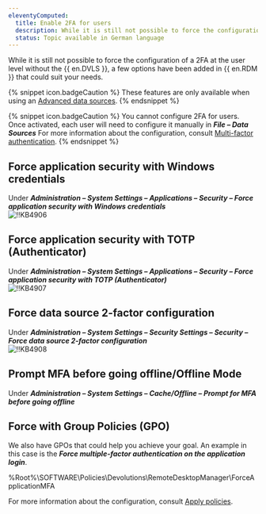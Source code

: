 ```yaml
---
eleventyComputed:
  title: Enable 2FA for users
  description: While it is still not possible to force the configuration of a 2FA at the user level without the {{ en.DVLS }}, a few options have been added in {{ en.RDM }} that could suit your needs.
  status: Topic available in German language
---
```

While it is still not possible to force the configuration of a 2FA at the user level without the {{ en.DVLS }}, a few options have been added in {{ en.RDM }} that could suit your needs.  

{% snippet icon.badgeCaution %}
These features are only available when using an [Advanced data sources](/rdm/windows/data-sources/data-sources-types/advanced-data-sources/).
{% endsnippet %}  

{% snippet icon.badgeCaution %}
You cannot configure 2FA for users. Once activated, each user will need to configure it manually in ***File – Data Sources*** For more information about the configuration, consult [Multi-factor authentication](/rdm/windows/data-sources/multi-factor-authentication/).
{% endsnippet %}

## Force application security with Windows credentials

Under ***Administration – System Settings – Applications – Security – Force application security with Windows credentials***  
![!!KB4906](https://webdevolutions.azureedge.net/docs/en/kb/KB4906.png)

## Force application security with TOTP (Authenticator)
Under ***Administration – System Settings – Applications – Security – Force application security with TOTP (Authenticator)***  
![!!KB4907](https://webdevolutions.azureedge.net/docs/en/kb/KB4907.png)

## Force data source 2-factor configuration
Under ***Administration – System Settings – Security Settings – Security – Force data source 2-factor configuration***  
![!!KB4908](https://webdevolutions.azureedge.net/docs/en/kb/KB4908.png)

## Prompt MFA before going offline/Offline Mode
Under ***Administration – System Settings – Cache/Offline – Prompt for MFA before going offline***  

## Force with Group Policies (GPO)
We also have GPOs that could help you achieve your goal. An example in this case is the ***Force multiple-factor authentication on the application login***.  

%Root%\SOFTWARE\Policies\Devolutions\RemoteDesktopManager\ForceApplicationMFA  

For more information about the configuration, consult [Apply policies](/kb/remote-desktop-manager/how-to-articles/group-policies/).
